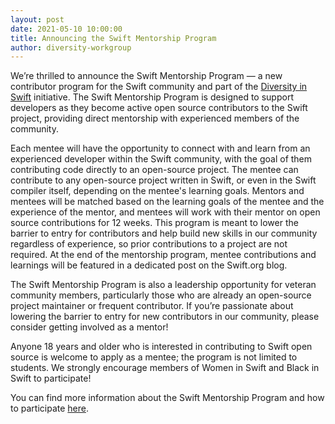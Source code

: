 ```yaml
---
layout: post
date: 2021-05-10 10:00:00
title: Announcing the Swift Mentorship Program
author: diversity-workgroup
---
```


We’re thrilled to announce the Swift Mentorship Program — a new contributor program for the Swift community and part of the [Diversity in Swift](/diversity) initiative. The Swift Mentorship Program is designed to support developers as they become active open source contributors to the Swift project, providing direct mentorship with experienced members of the community.

Each mentee will have the opportunity to connect with and learn from an experienced developer within the Swift community, with the goal of them contributing code directly to an open-source project. The mentee can contribute to any open-source project written in Swift, or even in the Swift compiler itself, depending on the mentee's learning goals. Mentors and mentees will be matched based on the learning goals of the mentee and the experience of the mentor, and mentees will work with their mentor on open source contributions for 12 weeks. This program is meant to lower the barrier to entry for contributors and help build new skills in our community regardless of experience, so prior contributions to a project are not required. At the end of the mentorship program, mentee contributions and learnings will be featured in a dedicated post on the Swift.org blog.

The Swift Mentorship Program is also a leadership opportunity for veteran community members, particularly those who are already an open-source project maintainer or frequent contributor. If you’re passionate about lowering the barrier to entry for new contributors in our community, please consider getting involved as a mentor!

Anyone 18 years and older who is interested in contributing to Swift open source is welcome to apply as a mentee; the program is not limited to students. We strongly encourage members of Women in Swift and Black in Swift to participate!

You can find more information about the Swift Mentorship Program and how to participate [here](/mentorship/).